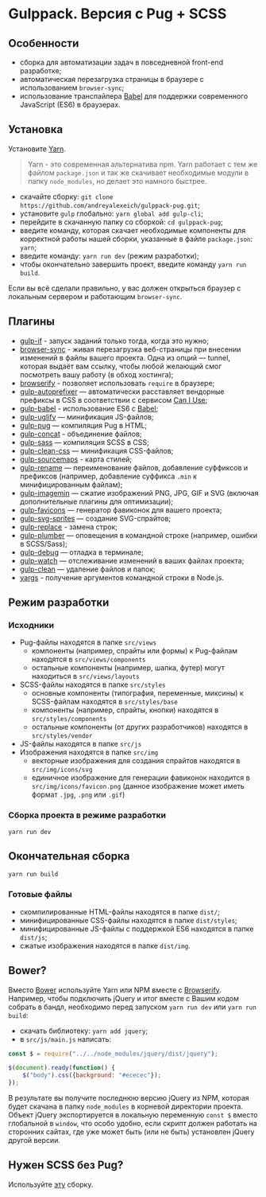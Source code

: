 # Gulppack. Версия с Pug + SCSS

## Особенности
* сборка для автоматизации задач в повседневной front-end разработке;
* автоматическая перезагрузка страницы в браузере с использованием ```browser-sync```;
* использование транспайлера [Babel](https://babeljs.io/) для поддержки современного JavaScript (ES6) в браузерах.

## Установка
Установите [Yarn](https://yarnpkg.com/en/docs/install).

> Yarn - это современная альтернатива npm. Yarn работает с тем же файлом ```package.json``` и так же скачивает необходимые модули в папку ```node_modules```, но делает это намного быстрее.

* скачайте сборку: ```git clone https://github.com/andreyalexeich/gulppack-pug.git```;
* установите ```gulp``` глобально: ```yarn global add gulp-cli```;
* перейдите в скачанную папку со сборкой: ```cd gulppack-pug```;
* введите команду, которая скачает необходимые компоненты для корректной работы нашей сборки, указанные в файле ```package.json```: ```yarn```;
* введите команду: ```yarn run dev``` (режим разработки);
* чтобы окончательно завершить проект, введите команду ```yarn run build```.

Если вы всё сделали правильно, у вас должен открыться браузер с локальным сервером и работающим ```browser-sync```.

## Плагины
* [gulp-if](https://www.npmjs.com/package/gulp-if) - запуск заданий только тогда, когда это нужно;
* [browser-sync](https://browsersync.io/docs/gulp) - живая перезагрузка веб-страницы при внесении изменений в файлы вашего проекта. Одна из опций — tunnel, которая выдаёт вам ссылку, чтобы любой желающий смог посмотреть вашу работу (в обход хостинга);
* [browserify](http://browserify.org/) - позволяет использовать ```require``` в браузере;
* [gulp-autoprefixer](https://www.npmjs.com/package/gulp-autoprefixer) — автоматически расставляет вендорные префиксы в CSS в соответствии с сервисом [Can I Use](https://caniuse.com/);
* [gulp-babel](https://www.npmjs.com/package/gulp-babel) - использование ES6 с [Babel](https://babeljs.io/);
* [gulp-uglify](https://www.npmjs.com/package/gulp-uglify) — минификация JS-файлов;
* [gulp-pug](https://www.npmjs.com/package/gulp-pug) — компиляция Pug в HTML;
* [gulp-concat](https://www.npmjs.com/package/gulp-concat) - объединение файлов;
* [gulp-sass](https://www.npmjs.com/package/gulp-sass) — компиляция SCSS в CSS;
* [gulp-clean-css](https://www.npmjs.com/package/gulp-clean-css) — минификация CSS-файлов;
* [gulp-sourcemaps](https://www.npmjs.com/package/gulp-sourcemaps) - карта стилей;
* [gulp-rename](https://www.npmjs.com/package/gulp-rename) — переименование файлов, добавление суффиксов и префиксов (например, добавление суффикса ```.min``` к минифицированным файлам);
* [gulp-imagemin](https://www.npmjs.com/package/gulp-imagemin) — сжатие изображений PNG, JPG, GIF и SVG (включая дополнительные плагины для оптимизации);
* [gulp-favicons](https://github.com/evilebottnawi/favicons) — генератор фавиконок для вашего проекта;
* [gulp-svg-sprites](https://www.npmjs.com/package/gulp-svg-sprites) — создание SVG-спрайтов;
* [gulp-replace](https://www.npmjs.com/package/gulp-replace) - замена строк;
* [gulp-plumber](https://www.npmjs.com/package/gulp-plumber) — оповещения в командной строке (например, ошибки в SCSS/Sass);
* [gulp-debug](https://www.npmjs.com/package/gulp-debug) — отладка в терминале;
* [gulp-watch](https://www.npmjs.com/package/gulp-watch) — отслеживание изменений в ваших файлах проекта;
* [gulp-clean](https://www.npmjs.com/package/gulp-clean) — удаление файлов и папок;
* [yargs](https://www.npmjs.com/package/yargs) - получение аргументов командной строки в Node.js.

## Режим разработки

### Исходники
* Pug-файлы находятся в папке ```src/views```
    * компоненты (например, спрайты или формы) к Pug-файлам находятся в ```src/views/components```
    * остальные компоненты (например, шапка, футер) могут находиться в ```src/views/layouts```
* SCSS-файлы находятся в папке ```src/styles```
    * основные компоненты (типография, переменные, миксины) к SCSS-файлам находятся в ```src/styles/base```
    * компоненты (например, спрайты, кнопки) находятся в ```src/styles/components```
    * остальные компоненты (от других разработчиков) находятся в ```src/styles/vendor```
* JS-файлы находятся в папке ```src/js```
* Изображения находятся в папке ```src/img```
    * векторные изображения для создания спрайтов находятся в ```src/img/icons/svg```
    * единичное изображение для генерации фавиконок находится в ```src/img/icons/favicon.png``` (данное изображение может иметь формат ```.jpg```, ```.png``` или ```.gif```)
    
### Сборка проекта в режиме разработки
```yarn run dev```

## Окончательная сборка
```yarn run build```

### Готовые файлы
* скомпилированные HTML-файлы находятся в папке ```dist/```;
* минифицированные CSS-файлы находятся в папке ```dist/styles```;
* минифицированные JS-файлы с поддержкой ES6 находятся в папке ```dist/js```;
* сжатые изображения находятся в папке ```dist/img```.

## Bower?
Вместо [Bower](https://bower.io/) используйте Yarn или NPM вместе с [Browserify](http://browserify.org/). Например, чтобы подключить jQuery и итог вместе с Вашим кодом собрать в 
бандл, необходимо перед запуском ```yarn run dev``` или ```yarn run build```:
* скачать библиотеку: ```yarn add jquery```;
* в ```src/js/main.js``` написать:
```javascript
const $ = require("../../node_modules/jquery/dist/jquery");

$(document).ready(function() {
	$("body").css({background: "#ececec"});
});
```

В результате вы получите последнюю версию jQuery из NPM, которая будет скачана в папку ```node_modules``` в корневой директории проекта. Объект jQuery экспортируется в локальную 
переменную ```const $``` вместо глобальной в ```window```, что особо удобно, если скрипт должен работать на сторонних сайтах, где уже может быть (или не быть) установлен jQuery 
другой версии.

## Нужен SCSS без Pug?
Используйте [эту](https://github.com/andreyalexeich/gulppack-scss/) сборку.